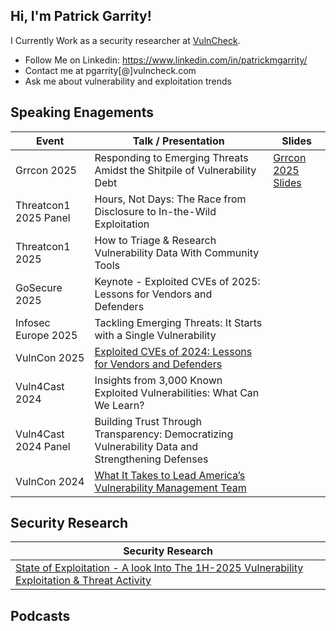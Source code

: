 ## Hi, I'm Patrick Garrity!

I Currently Work as a security researcher at [VulnCheck](https://www.vulncheck.com/).

- Follow Me on Linkedin: https://www.linkedin.com/in/patrickmgarrity/
- Contact me at pgarrity[@]vulncheck.com
- Ask me about vulnerability and exploitation trends

## Speaking Enagements
| Event | Talk / Presentation | Slides |
| -- | -- | -- |
| Grrcon 2025 | Responding to Emerging Threats Amidst the Shitpile of Vulnerability Debt | [Grrcon 2025 Slides](https://github.com/patrickmgarrity/patrickmgarrity/blob/main/GRRcon%202025.pptx) |
| Threatcon1 2025 Panel | Hours, Not Days: The Race from Disclosure to In-the-Wild Exploitation | |
| Threatcon1 2025 | How to Triage & Research Vulnerability Data With Community Tools |  |
| GoSecure 2025 | Keynote - Exploited CVEs of 2025: Lessons for Vendors and Defenders |  |
| Infosec Europe 2025 | Tackling Emerging Threats: It Starts with a Single Vulnerability |  |
| VulnCon 2025 | [Exploited CVEs of 2024: Lessons for Vendors and Defenders](https://youtu.be/gcATPV7d23I?si=kVSuvTBgMk670tYp) | |
| Vuln4Cast 2024 | Insights from 3,000 Known Exploited Vulnerabilities: What Can We Learn? |  |
| Vuln4Cast 2024 Panel | Building Trust Through Transparency: Democratizing Vulnerability Data and Strengthening Defenses|  |
| VulnCon 2024 | [What It Takes to Lead America’s Vulnerability Management Team](https://youtu.be/QNDPCMEMtSE?si=hz3JGKcg3HJ8YUsK) | |

## Security Research
| Security Research |
| -- |
| [State of Exploitation - A look Into The 1H-2025 Vulnerability Exploitation & Threat Activity](https://www.vulncheck.com/blog/state-of-exploitation-1h-2025) |

## Podcasts
